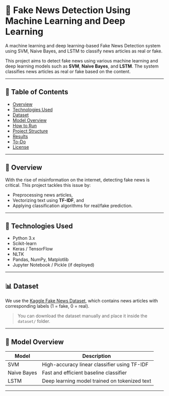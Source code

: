 # 📰 Fake News Detection Using Machine Learning and Deep Learning

A machine learning and deep learning-based Fake News Detection system using SVM, Naive Bayes, and LSTM to classify news articles as real or fake.

This project aims to detect fake news using various machine learning and deep learning models such as **SVM**, **Naive Bayes**, and **LSTM**. The system classifies news articles as real or fake based on the content.

---

## 📌 Table of Contents

- [Overview](#-overview)
- [Technologies Used](#-technologies-used)
- [Dataset](#-dataset)
- [Model Overview](#-model-overview)
- [How to Run](#-how-to-run)
- [Project Structure](#-project-structure)
- [Results](#-results)
- [To-Do](#-to-do)
- [License](#-license)

---

## 📖 Overview

With the rise of misinformation on the internet, detecting fake news is critical. This project tackles this issue by:
- Preprocessing news articles,
- Vectorizing text using **TF-IDF**, and
- Applying classification algorithms for real/fake prediction.

---

## 🧰 Technologies Used

- Python 3.x
- Scikit-learn
- Keras / TensorFlow
- NLTK
- Pandas, NumPy, Matplotlib
- Jupyter Notebook / Pickle (if deployed)

---

## 📊 Dataset

We use the [Kaggle Fake News Dataset](https://www.kaggle.com/c/fake-news/data), which contains news articles with corresponding labels (1 = fake, 0 = real).

> You can download the dataset manually and place it inside the `dataset/` folder.

---

## 🧠 Model Overview

| Model         | Description                                      |
|---------------|--------------------------------------------------|
| SVM           | High-accuracy linear classifier using TF-IDF     |
| Naive Bayes   | Fast and efficient baseline classifier           |
| LSTM          | Deep learning model trained on tokenized text    |

---
